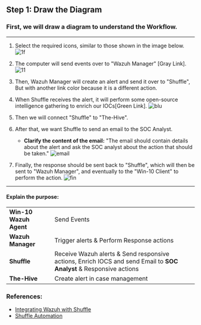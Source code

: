## Step 1: Draw the Diagram
### **First, we will draw a diagram to understand the Workflow.**
---

1. Select the required icons, similar to those shown in the image below.
![1f](https://github.com/Kitty-OX/SOC-Automation-Project/assets/169779602/5332e8fb-2eda-4626-97c9-c011a32619e5)

2. The computer will send events over to "Wazuh Manager" [Gray Link].
![11](https://github.com/Kitty-OX/SOC-Automation-Project/assets/169779602/5c6e42d8-fb98-44a6-b979-6ee1cbeb394e)

3. Then, Wazuh Manager will create an alert and send it over to "Shuffle", But with another link color because it is a different action.
4. When Shuffle receives the alert, it will perform some open-source intelligence gathering to enrich our IOCs[Green Link].
![blu](https://github.com/Kitty-OX/SOC-Automation-Project/assets/169779602/5d34cd17-143b-483a-b2b1-db80c56f49cb)

5. Then we will connect "Shuffle" to "The-Hive".
6. After that, we want Shuffle to send an email to the SOC Analyst.
    - **Clarify the content of the email:** "The email should contain details about the alert and ask the SOC analyst about the action that should be taken."
![email](https://github.com/Kitty-OX/SOC-Automation-Project/assets/169779602/0fedeafb-2a22-465c-a542-bf6545b19ec2)

7. Finally, the response should be sent back to "Shuffle", which will then be sent to "Wazuh Manager", and eventually to the "Win-10 Client" to perform the action.
![fin](https://github.com/Kitty-OX/SOC-Automation-Project/assets/169779602/9bba5b16-7e49-4845-85cc-4782a1618606)

---
#### Explain the purpose:

|                    |                                                                                                             |
| ---------------------- | ------------------------------------------------------------------------------------------------------------------ |
| **Win-10 Wazuh Agent** | Send Events                                                                                                        |
| **Wazuh Manager**      | Trigger alerts & Perform Response actions                                                                          |
| **Shuffle**            | Receive Wazuh alerts & Send responsive actions, Enrich IOCS and send Email to **SOC Analyst** & Responsive actions |
| **The-Hive**           | Create alert in case management                                                                                    |

### References:
- [Integrating Wazuh with Shuffle](https://wazuh.com/blog/integrating-wazuh-with-shuffle/?source=post_page-----983c54d7999c--------------------------------)
- [Shuffle Automation](https://github.com/Shuffle/Shuffle?source=post_page-----983c54d7999c--------------------------------)
